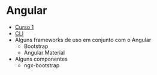 # Angular

- [Curso 1](curso1-notes.md)
- [CLI](cli.md)
- Alguns frameworks de uso em conjunto com o Angular
    - Bootstrap
    - Angular Material
- Alguns componentes
    - ngx-bootstrap    